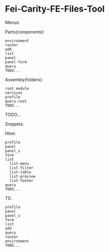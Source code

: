 # Fei-Carity-FE-Files-Tool

Menus:

  Parts(components):
  
    environment
    router
    add
    list
    panel
    panel-form
    query
    TODO...

  Assembly(folders):

    root module
    services
    profile
    query-root
    TODO...
  
  TODO...

Snippets:

  Html:

    profile
    panel
    panel_s
    form
    list
      list-menu
      list-filter
      list-table
      list-preview
      list-footer
    query
    TODO...

  TS:

    profile
    panel
    panel_s
    form
    list
    add
    query
    router
    environment
    TODO...



  
  
  
  
  
  
  
